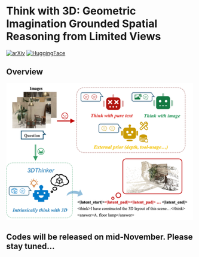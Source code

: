 # Think with 3D: Geometric Imagination Grounded Spatial Reasoning from Limited Views
[![arXiv](https://img.shields.io/badge/arXiv-PDF-red)](https://arxiv.org/pdf/2510.18632)
[![HuggingFace](https://img.shields.io/badge/HuggingFace-Paper-orange)](https://huggingface.co/papers/2510.18632)

## Overview
<img src="assets/teaser.png" alt="drawing" width="500"/>

## Codes will be released on mid-November. Please stay tuned...
